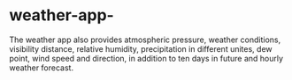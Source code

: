 # weather-app-
The weather app also provides atmospheric pressure, weather conditions, visibility distance, relative humidity, precipitation in different unites, dew point, wind speed and direction, in addition to ten days in future and hourly weather forecast.
